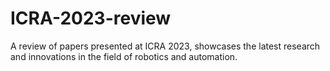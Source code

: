 # ICRA-2023-review
A review of papers presented at ICRA 2023, showcases the latest research and innovations in the field of robotics and automation.
